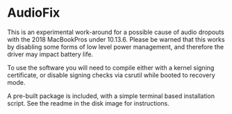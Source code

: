 AudioFix
========

This is an experimental work-around for a possible cause of audio dropouts with
the 2018 MacBookPros under 10.13.6. Please be warned that this works by disabling
some forms of low level power management, and therefore the driver may impact
battery life.

To use the software you will need to compile either with a kernel signing certificate,
or disable signing checks via csrutil while booted to recovery mode.

A pre-built package is included, with a simple terminal based installation script. See
the readme in the disk image for instructions.
